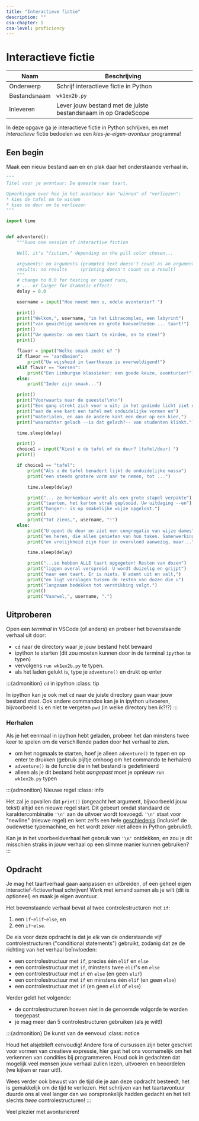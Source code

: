 ```yaml
---
title: "Interactieve fictie"
description: ""
csa-chapter: 1
csa-level: proficiency
---
```


# Interactieve fictie

| Naam         | Beschrijving                                                   |
|--------------|----------------------------------------------------------------|
| Onderwerp    | Schrijf interactieve fictie in Python                          |
| Bestandsnaam | `wk1ex2b.py`                                                   |
| Inleveren    | Lever jouw bestand met de juiste bestandsnaam in op GradeScope |

In deze opgave ga je interactieve fictie in Python schrijven, en met *interactieve* fictie bedoelen we een *kies-je-eigen-avontuur* programma!

## Een begin

Maak een nieuw bestand aan en en plak daar het onderstaande verhaal in.

```python
"""
Titel voor je avontuur: De queeste naar taart.

Opmerkingen over hoe je het avontuuur kan "winnen" of "verliezen":
* kies de tafel om te winnen
* kies de deur om te verliezen
"""

import time


def adventure():
    """Runs one session of interactive fiction

    Well, it's "fiction," depending on the pill color chosen...

    arguments: no arguments (prompted text doesn't count as an argument)
    results: no results     (printing doesn't count as a result)
    """
    # change to 0.0 for testing or speed runs,
    # ... or larger for dramatic effect!
    delay = 0.0

    username = input("Hoe noemt men u, edele avonturier? ")

    print()
    print("Welkom,", username, "in het Libracomplex, een labyrint")
    print("van gewichtige wonderen en grote hoeveelheden ... taart!")
    print()
    print("Uw queeste: om een taart te vinden, en te eten!")
    print()

    flavor = input("Welke smaak zoekt u? ")
    if flavor == "aardbeien":
        print("Uw wijsheid in taartkeuze is overweldigend!")
    elif flavor == "kersen":
        print("Een Limburgse klassieker: een goede keuze, avonturier!")
    else:
        print("Ieder zijn smaak...")

    print()
    print("Voorwaarts naar de queeste!\n\n")
    print("Een gang strekt zich voor u uit; in het gedimde licht ziet u")
    print("aan de ene kant een tafel met onduidelijke vormen en")
    print("materialen, en aan de andere kant een deur op een kier,")
    print("waarachter gelach --is dat gelach?-- van studenten klinkt.")

    time.sleep(delay)

    print()
    choice1 = input("Kiest u de tafel of de deur? [tafel/deur] ")
    print()

    if choice1 == "tafel":
        print("Als u de tafel benadert lijkt de onduidelijke massa")
        print("een steeds grotere vorm aan te nemen, tot ...")

        time.sleep(delay)

        print("... ze herkenbaar wordt als een grote stapel verpakte")
        print("taarten, het karton strak geplooid. Uw uitdaging --en")
        print("honger-- is op smakelijke wijze opgelost.")
        print()
        print("Tot ziens,", username, "!")
    else:
        print("U opent de deur en ziet een congregatie van wijze dames")
        print("en heren, die allen genieten van hun taken. Samenwerking")
        print("en vrolijkheid zijn hier in overvloed aanwezig, maar...")

        time.sleep(delay)

        print("...ze hebben ALLE taart opgegeten! Resten van dozen")
        print("liggen overal verspreid. U wordt duizelig en grijpt")
        print("naar een taart. Er is niets. U ademt uit en valt,")
        print("en ligt verslagen tussen de resten van dozen die u")
        print("langzaam bedekken tot verstikking volgt.")
        print()
        print("Vaarwel,", username, ".")
```

## Uitproberen

Open een *terminal* in VSCode (of anders) en probeer het bovenstaande verhaal uit door:

- `cd` naar de directory waar je jouw bestand hebt bewaard
- ipython te starten (dit zou moeten kunnen door in de terminal `ipython` te typen)
- vervolgens `run wk1ex2b.py` te typen.
- als het laden gelukt is, type je `adventure()` en drukt op enter

:::{admonition} `cd` in ipython
:class: tip

In ipython kan je ook met `cd` naar de juiste directory gaan waar jouw bestand staat. Ook andere commandos kan je in ipython uitvoeren, bijvoorbeeld `ls` en niet te vergeten `pwd` (in welke directory ben ik?!?)
:::

### Herhalen

Als je het eenmaal in ipython hebt geladen, probeer het dan minstens twee keer te spelen om de verschillende paden door het verhaal te zien.

- om het nogmaals te starten, hoef je alleen `adventure()` te typen en op enter te drukken (gebruik pijltje omhoog om het commando te herhalen)
- `adventure()` is de functie die in het bestand is gedefinieerd
- alleen als je dit bestand hebt *aangepast* moet je opnieuw `run wk1ex2b.py` typen

:::{admonition} Nieuwe regel
:class: info

Het zal je opvallen dat `print()` (ongeacht het argument, bijvoorbeeld jouw tekst) altijd een nieuwe regel start. Dit gebeurt omdat standaard de karaktercombinatie `'\n'` aan de uitvoer wordt toevoegd. `'\n'` staat voor "newline" (nieuwe regel) en kent zelfs een hele [geschiedenis](https://en.wikipedia.org/wiki/Newline) (inclusief de oudewetse typemachine, en het wordt zeker niet alleen in Python gebruikt!).

Kan je in het voorbeeldverhaal het gebruik van `'\n'` ontdekken, en zou je dit misschien straks in jouw verhaal op een slimme manier kunnen gebruiken?
:::

## Opdracht

Je mag het taartverhaal gaan aanpassen en uitbreiden, of een geheel eigen interactief-fictieverhaal schrijven! Werk met iemand samen als je wilt (dit is optioneel) en maak je eigen avontuur.

Het bovenstaande verhaal bevat al twee controlestructuren met `if`:

1. een `if`-`elif`-`else`, en
2. een `if`-`else`.

De eis voor deze opdracht is dat je *elk* van de onderstaande vijf controlestructuren ("conditional statements") gebruikt, zodanig dat ze de richting van het verhaal beïnvloeden:

- een controlestructuur met `if`, precies één `elif` en `else`
- een controlestructuur met `if`, minstens twee `elif`'s en `else`
- een controlestructuur met `if` en `else` (en geen `elif`)
- een controlestructuur met `if` en minstens één `elif` (en geen `else`)
- een controlestructuur met `if` (en geen `elif` of `else`)

Verder geldt het volgende:

- de controlestructuren hoeven niet in de genoemde volgorde te worden toegepast
- je mag meer dan 5 controlestructuren gebruiken (als je wilt!)

:::{admonition} De kunst van de eenvoud
:class: notice

Houd het alsjeblieft eenvoudig! Andere fora of cursussen zijn beter geschikt voor vormen van creatieve expressie, hier gaat het ons voornamelijk om het verkennen van condities bij programmeren. Houd ook in gedachten dat mogelijk veel mensen jouw verhaal zullen lezen, uitvoeren en beoordelen (we kijken er naar uit!).

Wees verder ook bewust van de tijd die je aan deze opdracht besteedt, het is gemakkelijk om de tijd te verliezen. Het schrijven van het taartavontuur duurde ons al veel langer dan we oorspronkelijk hadden gedacht en het telt slechts *twee* controlestructuren!
:::

Veel plezier met avonturieren!